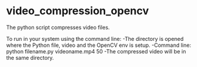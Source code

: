 # video_compression_opencv
The python script compresses video files.

To run in your system using the command line:
-The directory is opened where the Python file, video and the OpenCV env is setup.
-Command line:   python filename.py videoname.mp4 50
-The compressed video will be in the same directory.

